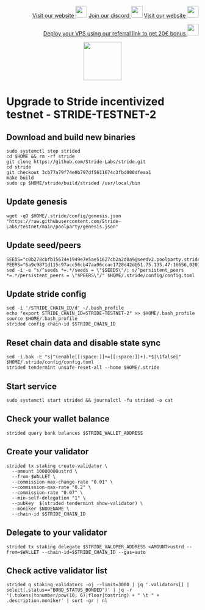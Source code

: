 <p style="font-size:14px" align="right">
<a href="https://kjnodes.com/" target="_blank">Visit our website <img src="https://user-images.githubusercontent.com/50621007/168689709-7e537ca6-b6b8-4adc-9bd0-186ea4ea4aed.png" width="30"/></a>
<a href="https://discord.gg/QmGfDKrA" target="_blank">Join our discord <img src="https://user-images.githubusercontent.com/50621007/176236430-53b0f4de-41ff-41f7-92a1-4233890a90c8.png" width="30"/></a>
<a href="https://kjnodes.com/" target="_blank">Visit our website <img src="https://user-images.githubusercontent.com/50621007/168689709-7e537ca6-b6b8-4adc-9bd0-186ea4ea4aed.png" width="30"/></a>
</p>

<p style="font-size:14px" align="right">
<a href="https://hetzner.cloud/?ref=y8pQKS2nNy7i" target="_blank">Deploy your VPS using our referral link to get 20€ bonus <img src="https://user-images.githubusercontent.com/50621007/174612278-11716b2a-d662-487e-8085-3686278dd869.png" width="30"/></a>
</p>

<p align="center">
  <img height="100" height="auto" src="https://user-images.githubusercontent.com/50621007/183283696-d1c4192b-f594-45bb-b589-15a5e57a795c.png">
</p>

# Upgrade to Stride incentivized testnet - STRIDE-TESTNET-2

## Download and build new binaries
```
sudo systemctl stop strided
cd $HOME && rm -rf stride
git clone https://github.com/Stride-Labs/stride.git
cd stride
git checkout 3cb77a79f74e0b797df5611674c3fbd000dfeaa1
make build
sudo cp $HOME/stride/build/strided /usr/local/bin
```

## Update genesis
```
wget -qO $HOME/.stride/config/genesis.json "https://raw.githubusercontent.com/Stride-Labs/testnet/main/poolparty/genesis.json"
```

## Update seed/peers
```
SEEDS="c0b278cbfb15674e1949e7e5ae51627cb2a2d0a9@seedv2.poolparty.stridenet.co:26656"
PEERS="6a9c9871d115c97acc56cb47aa96ccac1728d42d@51.75.135.47:16656,02073421dfeb1fc9426698250db8db68a60b3865@35.184.123.9:26656,efb44e5336800b589053a13f2ee94d3d1cfe19d8@65.108.62.95:12656,11cf69772d08210baa7eff2728efb190cc8103db@46.146.231.96:26656,0c5521e59c227726888504e3f857beb5973d113c@65.108.76.44:11523,e981b87ff961e991f0915301e50f408b33bfdd60@143.198.43.17:16656,c9975b81d7f3afdf5179651c76a013baf70d13ce@62.171.172.182:16656,d7b72c668e32bf1e5efa7d196047188d5a6f1db8@65.108.231.252:46656,73f15ad99a0ac6e60cda2b691bc5b71cd7f221bc@141.95.124.151:20086,f4e9b46abb91c1cf328e28cc195964958ff621b9@65.108.45.200:26959,f6e804d1d509db730de171cf1d0553d701c5140f@142.132.235.215:16656,830a6dcc085dbe37ba0d6c15ac2b10c95d5ba5c3@158.247.231.2:26656,03a532495fc6a2ec20f29318aeb6c9a54286312a@89.163.221.56:26656,ae03ae125b456b4d8df8658917910ec259e14f8b@149.102.131.174:16656,1c06803eb8dda04473f2a5d8419f26126d6d1b09@89.58.45.204:26656,be60859ea3cc6e4d37d50c81c1841355b6885109@86.48.2.79:26656,05313ff7326221035692e5c43198d13ee9079cc7@116.203.47.199:26656,fdcbb0a1d58e4bb934606abaa0e7eb9fc8ef3227@159.223.231.90:16656,c95397b6cc5282a1525bef49bcdd3119847f324e@149.102.139.103:26656,4aed611d0f9758d2362c7d28f067eb6ecd833927@147.182.250.27:16656,dfdc971008bbc3910bcd71855d229e19b8534dbf@159.223.203.149:16656,bb3daec1234c4cbd18b26b13ab9c1db8fbd17f83@38.242.146.249:16656,89fc167903c6f8afd519cbc8cc1542ac6467f911@135.181.133.248:11656,3e17bda1c34f025b8397b5baeaef5000c4c21ddd@213.239.213.179:26656,3e8741d3ae96e08439e7da308ebf1e6651acb02a@167.71.77.205:16656,a3afae256ad780f873f85a0c377da5c8e9c28cb2@54.219.207.30:26656,1aa3c20fd33fd1ece537e695fd67c49efe9e806d@34.125.11.162:26656,4e26c5b8206c116192ceb7f6b5efa176312198ad@185.205.244.117:26656"
sed -i -e "s/^seeds *=.*/seeds = \"$SEEDS\"/; s/^persistent_peers *=.*/persistent_peers = \"$PEERS\"/" $HOME/.stride/config/config.toml
```

## Update stride config
```
sed -i '/STRIDE_CHAIN_ID/d' ~/.bash_profile
echo "export STRIDE_CHAIN_ID=STRIDE-TESTNET-2" >> $HOME/.bash_profile
source $HOME/.bash_profile
strided config chain-id $STRIDE_CHAIN_ID
```

## Reset chain data and disable state sync
```
sed -i.bak -E "s|^(enable[[:space:]]+=[[:space:]]+).*$|\1false|" $HOME/.stride/config/config.toml
strided tendermint unsafe-reset-all --home $HOME/.stride
```

## Start service
```
sudo systemctl start strided && journalctl -fu strided -o cat
```

## Check your wallet balance
```
strided query bank balances $STRIDE_WALLET_ADDRESS
```

## Create your validator
```
strided tx staking create-validator \
  --amount 10000000ustrd \
  --from $WALLET \
  --commission-max-change-rate "0.01" \
  --commission-max-rate "0.2" \
  --commission-rate "0.07" \
  --min-self-delegation "1" \
  --pubkey  $(strided tendermint show-validator) \
  --moniker $NODENAME \
  --chain-id $STRIDE_CHAIN_ID
```

## Delegate to your validator
```
strided tx staking delegate $STRIDE_VALOPER_ADDRESS <AMOUNT>ustrd --from=$WALLET --chain-id=$STRIDE_CHAIN_ID --gas=auto
```

## Check active validator list
```
strided q staking validators -oj --limit=3000 | jq '.validators[] | select(.status=="BOND_STATUS_BONDED")' | jq -r '(.tokens|tonumber/pow(10; 6)|floor|tostring) + " \t " + .description.moniker' | sort -gr | nl
```
